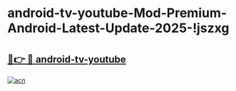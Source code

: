 # android-tv-youtube-Mod-Premium-Android-Latest-Update-2025-!jszxg

# <h2><a href="https://mmz4rz.esa.edu.pl?title=android-tv-youtube&ref=jszxg">🔗👉 🔴 android-tv-youtube</a></h2>

[![acn](https://github.com/user-attachments/assets/0f9c940e-d8b0-45ae-aac7-cd30a18b3e1c)](https://mmz4rz.esa.edu.pl?title=android-tv-youtube&ref=jszxg)

